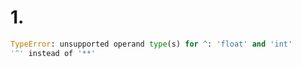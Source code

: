 # 1. 

```py
TypeError: unsupported operand type(s) for ^: 'float' and 'int'
'^' instead of '**' 
```